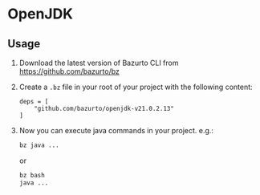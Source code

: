 # OpenJDK

## Usage

1. Download the latest version of Bazurto CLI from https://github.com/bazurto/bz
2. Create a `.bz` file in your root of your project with the following content:
    ```hcl
    deps = [
        "github.com/bazurto/openjdk-v21.0.2.13"
    ]
    ```
3. Now you can execute java commands in your project. e.g.:
    ```bash
    bz java ... 
    ```

    or 


    ```bash
    bz bash
    java ...
    ```
